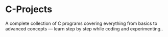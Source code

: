 # C-Projects
A complete collection of C programs covering everything from basics to advanced concepts — learn step by step while coding and experimenting..
